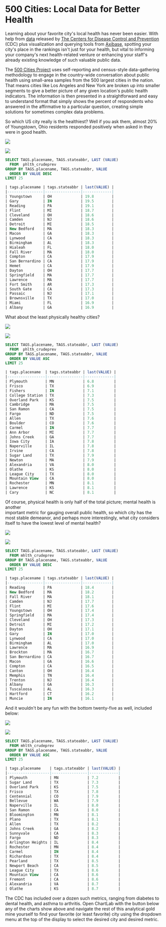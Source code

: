 500 Cities: Local Data for Better Health
===

Learning about your favorite city's local health has never been easier. With help from 
[data](https://github.com/axibase/open-data-catalog/blob/master/datasets/dxpw-cm5u.md) released by [The Centers for Disease Control and Prevention](https://www.cdc.gov/) (CDC) plus 
visualization and querying tools from [Axibase](https://axibase.com), spotting your city's place in the rankings
isn't just for your health, but vital to informing your company's next health-related venture
or enhancing your staff's already existing knowledge of such valuable public data.

The [500 Cities Project](https://www.cdc.gov/500cities/index.htm) uses self-reporting and census-style data-gathering methodology
to engage in the country-wide conversation about public health using small-area samples from the 500 largest cities in the nation. 
That means cities like Los Angeles and New York are broken up into smaller segments to give a better picture of
any given location's public health indicators. The information is then presented in a straightforward 
and easy to understand format that simply shows the percent of respondents who answered in the affirmative to a particular question,
creating simple solutions for sometimes complex data problems.

So which US city really is the healthiest? Well if you ask them, almost 20% of Youngstown,
Ohio residents responded positively when asked in they were in good health.

![](Images/CDC1.png)

[![](Images/button.png)](https://apps.axibase.com/chartlab/1e6f3425/3/#fullscreen)

```sql
SELECT TAGS.placename, TAGS.stateabbr, LAST (VALUE)
  FROM  phlth_crudeprev
GROUP BY TAGS.placename, TAGS.stateabbr, VALUE
  ORDER BY VALUE DESC
LIMIT 25
```

```sql
| tags.placename | tags.stateabbr | last(VALUE) | 
|----------------|----------------|-------------| 
| Youngstown     | OH             | 19.8        | 
| Gary           | IN             | 19.5        | 
| Reading        | PA             | 19.1        | 
| Flint          | MI             | 18.7        | 
| Cleveland      | OH             | 18.6        | 
| Camden         | NJ             | 18.6        | 
| Detroit        | MI             | 18.5        | 
| New Bedford    | MA             | 18.3        | 
| Macon          | GA             | 18.3        | 
| Lynwood        | CA             | 18.3        | 
| Birmingham     | AL             | 18.3        | 
| Hialeah        | FL             | 18.0        | 
| Fall River     | MA             | 18.0        | 
| Compton        | CA             | 17.9        | 
| San Bernardino | CA             | 17.9        | 
| Hemet          | CA             | 17.9        | 
| Dayton         | OH             | 17.7        | 
| Springfield    | MA             | 17.7        | 
| Lawrence       | MA             | 17.7        | 
| Fort Smith     | AR             | 17.3        | 
| South Gate     | CA             | 17.3        | 
| Passaic        | NJ             | 17.1        | 
| Brownsville    | TX             | 17.0        | 
| Miami          | FL             | 16.9        | 
| Albany         | GA             | 16.9        | 

```

What about the least physically healthy cities?

![](Images/CDC2.png)

[![](Images/button.png)](https://apps.axibase.com/chartlab/1e6f3425/4/#fullscreen)

```sql
SELECT TAGS.placename, TAGS.stateabbr, LAST (VALUE)
  FROM  phlth_crudeprev
GROUP BY TAGS.placename, TAGS.stateabbr, VALUE
  ORDER BY VALUE ASC
LIMIT 25
```

```sql
| tags.placename  | tags.stateabbr | last(VALUE) | 
|-----------------|----------------|-------------| 
| Plymouth        | MN             | 6.8         | 
| Frisco          | TX             | 6.9         | 
| Fishers         | IN             | 7.1         | 
| College Station | TX             | 7.3         | 
| Overland Park   | KS             | 7.5         | 
| Cambridge       | MA             | 7.5         | 
| San Ramon       | CA             | 7.5         | 
| Fargo           | ND             | 7.5         | 
| Allen           | TX             | 7.6         | 
| Boulder         | CO             | 7.6         | 
| Carmel          | IN             | 7.7         | 
| Ann Arbor       | MI             | 7.7         | 
| Johns Creek     | GA             | 7.7         | 
| Iowa City       | IA             | 7.8         | 
| Naperville      | IL             | 7.8         | 
| Irvine          | CA             | 7.8         | 
| Sugar Land      | TX             | 7.9         | 
| Newton          | MA             | 7.9         | 
| Alexandria      | VA             | 8.0         | 
| Olathe          | KS             | 8.0         | 
| League City     | TX             | 8.0         | 
| Mountain View   | CA             | 8.0         | 
| Rochester       | MN             | 8.1         | 
| Lawrence        | KS             | 8.1         | 
| Cary            | NC             | 8.1         | 
```

Of course, physical health is only half of the total picture; mental health is another\
important metric for gauging overall public health, so which city has the most
stable demeanor, and perhaps more interestingly, what city considers itself to have
the lowest level of mental health?

![](Images/CDC3.png)

[![](Images/button.png)](https://apps.axibase.com/chartlab/1e6f3425/5/#fullscreen)

````sql
SELECT TAGS.placename, TAGS.stateabbr, LAST (VALUE)
  FROM mhlth_crudeprev
GROUP BY TAGS.placename, TAGS.stateabbr, VALUE
  ORDER BY VALUE DESC
LIMIT 25
````

````sql
| tags.placename | tags.stateabbr | last(VALUE) | 
|----------------|----------------|-------------| 
| Reading        | PA             | 18.4        | 
| New Bedford    | MA             | 18.2        | 
| Fall River     | MA             | 18.1        | 
| Camden         | NJ             | 17.7        | 
| Flint          | MI             | 17.6        | 
| Youngstown     | OH             | 17.4        | 
| Springfield    | MA             | 17.4        | 
| Cleveland      | OH             | 17.3        | 
| Detroit        | MI             | 17.2        | 
| Dayton         | OH             | 17.1        | 
| Gary           | IN             | 17.0        | 
| Lynwood        | CA             | 17.0        | 
| Birmingham     | AL             | 17.0        | 
| Lawrence       | MA             | 16.9        | 
| Brockton       | MA             | 16.7        | 
| San Bernardino | CA             | 16.7        | 
| Macon          | GA             | 16.6        | 
| Compton        | CA             | 16.5        | 
| Canton         | OH             | 16.4        | 
| Memphis        | TN             | 16.4        | 
| Trenton        | NJ             | 16.4        | 
| Albany         | GA             | 16.3        | 
| Tuscaloosa     | AL             | 16.3        | 
| Hartford       | CT             | 16.2        | 
| Muncie         | IN             | 16.1        | 

````


And it wouldn't be any fun with the bottom twenty-five as well, included below:

![](Images/CDC4.png)

[![](Images/button.png)](https://apps.axibase.com/chartlab/1e6f3425/4/#fullscreen)

````sql
SELECT TAGS.placename, TAGS.stateabbr, LAST (VALUE)
  FROM mhlth_crudeprev
GROUP BY TAGS.placename, TAGS.stateabbr, VALUE
  ORDER BY VALUE ASC
LIMIT 25
````

````sql
| tags.placename    | tags.stateabbr | last(VALUE) | 
|-------------------|----------------|-------------| 
| Plymouth          | MN             | 7.2         | 
| Sugar Land        | TX             | 7.3         | 
| Overland Park     | KS             | 7.5         | 
| Frisco            | TX             | 7.8         | 
| Centennial        | CO             | 7.9         | 
| Bellevue          | WA             | 7.9         | 
| Naperville        | IL             | 8.0         | 
| San Ramon         | CA             | 8.0         | 
| Bloomington       | MN             | 8.1         | 
| Plano             | TX             | 8.1         | 
| Allen             | TX             | 8.2         | 
| Johns Creek       | GA             | 8.2         | 
| Sunnyvale         | CA             | 8.3         | 
| Fargo             | ND             | 8.3         | 
| Arlington Heights | IL             | 8.4         | 
| Rochester         | MN             | 8.4         | 
| Carmel            | IN             | 8.4         | 
| Richardson        | TX             | 8.4         | 
| Pearland          | TX             | 8.5         | 
| Newport Beach     | CA             | 8.5         | 
| League City       | TX             | 8.6         | 
| Mountain View     | CA             | 8.6         | 
| Fremont           | CA             | 8.6         | 
| Alexandria        | VA             | 8.7         | 
| Olathe            | KS             | 8.7         | 
````

The CDC has included over a dozen such metrics, ranging from diabetes to dental
health, and asthma to arthritis. Open ChartLab with the button below any of the charts
show above and navigate the rest of this analytical gold mine yourself to find your favorite 
(or least favorite) city using the dropdown menu at the top of the display to select the desired city and desired metric.

